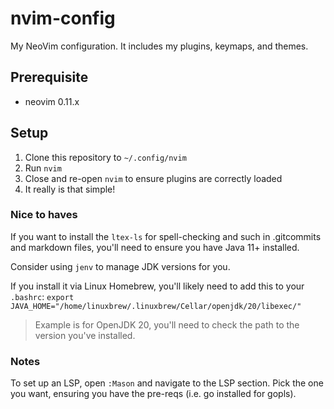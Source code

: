 # nvim-config
My NeoVim configuration. It includes my plugins, keymaps, and themes.

## Prerequisite

- neovim 0.11.x

## Setup

1. Clone this repository to `~/.config/nvim`
2. Run `nvim`
3. Close and re-open `nvim` to ensure plugins are correctly loaded
4. It really is that simple!

### Nice to haves

If you want to install the `ltex-ls` for spell-checking and such in .gitcommits and markdown files, you'll need to ensure you have Java 11+ installed.

Consider using `jenv` to manage JDK versions for you.

If you install it via Linux Homebrew, you'll likely need to add this to your `.bashrc`:
`export JAVA_HOME="/home/linuxbrew/.linuxbrew/Cellar/openjdk/20/libexec/"`

> Example is for OpenJDK 20, you'll need to check the path to the version you've installed.

### Notes

To set up an LSP, open `:Mason` and navigate to the LSP section. Pick the one you want, ensuring you have the pre-reqs (i.e. go installed for gopls).
